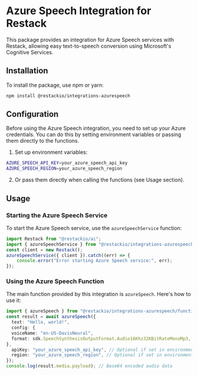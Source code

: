 # Azure Speech Integration for Restack

This package provides an integration for Azure Speech services with Restack, allowing easy text-to-speech conversion using Microsoft's Cognitive Services.

## Installation

To install the package, use npm or yarn:

```bash
npm install @restackio/integrations-azurespeech
```

## Configuration

Before using the Azure Speech integration, you need to set up your Azure credentials. You can do this by setting environment variables or passing them directly to the functions.

1. Set up environment variables:

```bash
AZURE_SPEECH_API_KEY=your_azure_speech_api_key
AZURE_SPEECH_REGION=your_azure_speech_region
```

2. Or pass them directly when calling the functions (see Usage section).

## Usage

### Starting the Azure Speech Service

To start the Azure Speech service, use the `azureSpeechService` function:

```typescript
import Restack from "@restackio/ai";
import { azureSpeechService } from "@restackio/integrations-azurespeech";
const client = new Restack();
azureSpeechService({ client }).catch((err) => {
    console.error("Error starting Azure Speech service:", err);
});
```

### Using the Azure Speech Function

The main function provided by this integration is `azureSpeech`. Here's how to use it:

```typescript
import { azureSpeech } from "@restackio/integrations-azurespeech/functions";
const result = await azureSpeech({
  text: "Hello, world!",
  config: {
  voiceName: "en-US-DavisNeural",
  format: sdk.SpeechSynthesisOutputFormat.Audio16Khz32KBitRateMonoMp3,
},
  apiKey: "your_azure_speech_api_key", // Optional if set in environment variables
  region: "your_azure_speech_region", // Optional if set in environment variables
});
console.log(result.media.payload); // Base64 encoded audio data
```

